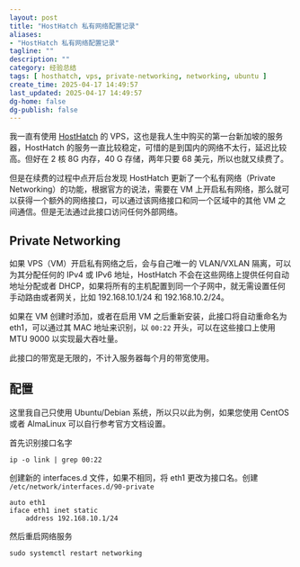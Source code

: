```yaml
---
layout: post
title: "HostHatch 私有网络配置记录"
aliases:
- "HostHatch 私有网络配置记录"
tagline: ""
description: ""
category: 经验总结
tags: [ hosthatch, vps, private-networking, networking, ubuntu ]
create_time: 2025-04-17 14:49:57
last_updated: 2025-04-17 14:49:57
dg-home: false
dg-publish: false
---
```


我一直有使用 [HostHatch](https://gtk.pw/hh) 的 VPS，这也是我人生中购买的第一台新加坡的服务器，HostHatch 的服务一直比较稳定，可惜的是到国内的网络不太行，延迟比较高。但好在 2 核 8G 内存，40 G 存储，两年只要 68 美元，所以也就又续费了。

但是在续费的过程中点开后台发现 HostHatch 更新了一个私有网络（Private Networking）的功能，根据官方的说法，需要在 VM 上开启私有网络，那么就可以获得一个额外的网络接口，可以通过该网络接口和同一个区域中的其他 VM 之间通信。但是无法通过此接口访问任何外部网络。

## Private Networking

如果 VPS（VM）开启私有网络之后，会与自己唯一的 VLAN/VXLAN 隔离，可以为其分配任何的 IPv4 或 IPv6 地址，HostHatch 不会在这些网络上提供任何自动地址分配或者 DHCP，如果将所有的主机配置到同一个子网中，就无需设置任何手动路由或者网关，比如 192.168.10.1/24 和 192.168.10.2/24。

如果在 VM 创建时添加，或者在启用 VM 之后重新安装，此接口将自动重命名为 eth1，可以通过其 MAC 地址来识别，以 `00:22` 开头，可以在这些接口上使用 MTU 9000 以实现最大吞吐量。

此接口的带宽是无限的，不计入服务器每个月的带宽使用。

## 配置

这里我自己只使用 Ubuntu/Debian 系统，所以只以此为例，如果您使用 CentOS 或者 AlmaLinux 可以自行参考官方文档设置。

首先识别接口名字

```
ip -o link | grep 00:22
```

创建新的 interfaces.d 文件，如果不相同，将 eth1 更改为接口名。创建 `/etc/network/interfaces.d/90-private`

```
auto eth1
iface eth1 inet static
    address 192.168.10.1/24
```

然后重启网络服务

```
sudo systemctl restart networking
```
